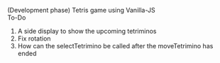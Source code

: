 (Development phase) Tetris game using Vanilla-JS
<br>
To-Do <br>

1. A side display to show the upcoming tetriminos
2. Fix rotation
3. How can the selectTetrimino be called after the moveTetrimino has ended